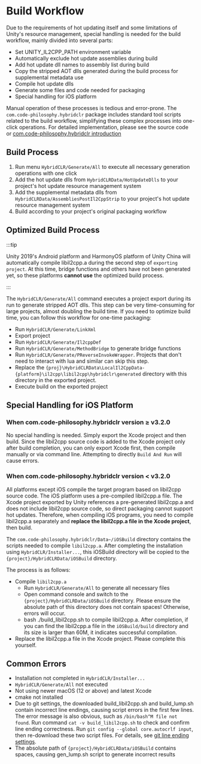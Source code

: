 # Build Workflow

Due to the requirements of hot updating itself and some limitations of Unity's resource management, special handling is needed for the build workflow, mainly divided into several parts:

- Set UNITY_IL2CPP_PATH environment variable
- Automatically exclude hot update assemblies during build
- Add hot update dll names to assembly list during build
- Copy the stripped AOT dlls generated during the build process for supplemental metadata use
- Compile hot update dlls
- Generate some files and code needed for packaging
- Special handling for iOS platform

Manual operation of these processes is tedious and error-prone. The `com.code-philosophy.hybridclr` package includes standard tool scripts related to the build workflow, simplifying these complex processes into one-click operations.
For detailed implementation, please see the source code or [com.code-philosophy.hybridclr introduction](/basic/com.code-philosophy.hybridclr.md)

## Build Process

1. Run menu `HybridCLR/Generate/All` to execute all necessary generation operations with one click
1. Add the hot update dlls from `HybridCLRData/HotUpdateDlls` to your project's hot update resource management system
1. Add the supplemental metadata dlls from `HybridCLRData/AssembliesPostIl2CppStrip` to your project's hot update resource management system
1. Build according to your project's original packaging workflow

## Optimized Build Process

:::tip

Unity 2019's Android platform and HarmonyOS platform of Unity China will automatically compile libil2cpp.a during the second step of `exporting project`. At this time, bridge functions and others have not been generated yet, so these platforms **cannot use** the optimized build process.

:::

The `HybridCLR/Generate/All` command executes a project export during its run to generate stripped AOT dlls. This step can be very time-consuming for large projects, almost doubling the build time. If you need to optimize build time, you can follow this workflow for one-time packaging:

- Run `HybridCLR/Generate/LinkXml`
- Export project
- Run `HybridCLR/Generate/Il2cppDef`
- Run `HybridCLR/Generate/MethodBridge` to generate bridge functions
- Run `HybridCLR/Generate/PReverseInvokeWrapper`. Projects that don't need to interact with lua and similar can skip this step.
- Replace the `{proj}\HybridCLRData\LocalIl2CppData-{platform}\il2cpp\libil2cpp\hybridclr\generated` directory with this directory in the exported project.
- Execute build on the exported project

## Special Handling for iOS Platform

### When com.code-philosophy.hybridclr version &ge; v3.2.0

No special handling is needed. Simply export the Xcode project and then build. Since the libil2cpp source code is added to the Xcode project only after build completion, you can only export Xcode first, then compile manually or via command line. Attempting to directly `Build And Run` will cause errors.

### When com.code-philosophy.hybridclr version &lt; v3.2.0

All platforms except iOS compile the target program based on libil2cpp source code. The iOS platform uses a pre-compiled libil2cpp.a file. The Xcode project exported by Unity references a pre-generated libil2cpp.a and does not include libil2cpp source code,
so direct packaging cannot support hot updates. Therefore, when compiling iOS programs, you need to compile libil2cpp.a separately and **replace the libil2cpp.a file in the Xcode project**, then build.

The `com.code-philosophy.hybridclr/Data~/iOSBuild` directory contains the scripts needed to compile `libil2cpp.a`. After completing the installation using `HybridCLR/Installer...`, this iOSBuild directory will be copied to the `{project}/HybridCLRData/iOSBuild` directory.

The process is as follows:

- Compile `libil2cpp.a`
  - Run `HybridCLR/Generate/All` to generate all necessary files
  - Open command console and switch to the `{project}/HybridCLRData/iOSBuild` directory. Please ensure the absolute path of this directory does not contain spaces! Otherwise, errors will occur.
  - bash ./build_libil2cpp.sh to compile libil2cpp.a. After completion, if you can find the libil2cpp.a file in the `iOSBuild/build` directory and its size is larger than 60M, it indicates successful compilation.
- Replace the libil2cpp.a file in the Xcode project. Please complete this yourself.

## Common Errors

- Installation not completed in `HybridCLR/Installer...`
- `HybridCLR/Generate/All` not executed
- Not using newer macOS (12 or above) and latest Xcode
- cmake not installed
- Due to git settings, the downloaded build_libil2cpp.sh and build_lump.sh contain incorrect line endings, causing script errors in the first few lines. The error message is also obvious, such as `/bin/bash^M file not found`. Run command `cat -v build_libil2cpp.sh` to check and confirm line ending correctness. Run `git config --global core.autocrlf input`, then re-download these two script files. For details, see [git line ending settings](https://docs.github.com/cn/get-started/getting-started-with-git/configuring-git-to-handle-line-endings).
- The absolute path of `{project}/HybridCLRData/iOSBuild` contains spaces, causing gen_lump.sh script to generate incorrect results
